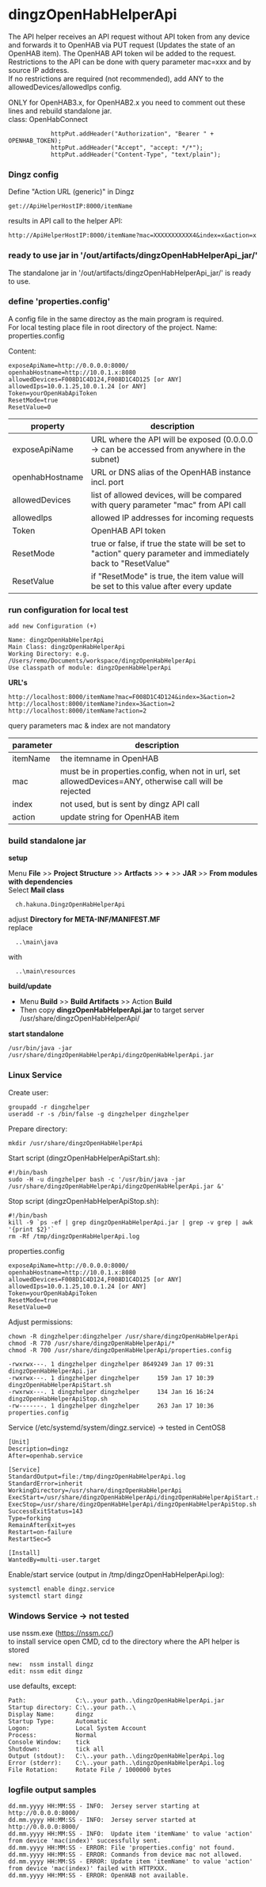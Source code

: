 # dingzOpenHabHelperApi   
The API helper receives an API request without API token from any device and forwards it to OpenHAB via PUT request (Updates the state of an OpenHAB item). The OpenHAB API token wil be added to the request.  
Restrictions to the API can be done with query parameter mac=xxx and by source IP address.  
If no restrictions are required (not recommended), add ANY to the allowedDevices/allowedIps config.  
  
ONLY for OpenHAB3.x, for OpenHAB2.x you need to comment out these lines and rebuild standalone jar.    
class: OpenHabConnect
```
            httpPut.addHeader("Authorization", "Bearer " + OPENHAB_TOKEN);
            httpPut.addHeader("Accept", "accept: */*");
            httpPut.addHeader("Content-Type", "text/plain");
 ```
  
### Dingz config  
Define "Action URL (generic)" in Dingz  
```
get://ApiHelperHostIP:8000/itemName
```
results in API call to the helper API:
```
http://ApiHelperHostIP:8000/itemName?mac=XXXXXXXXXXX4&index=x&action=x  
```

### ready to use jar in '/out/artifacts/dingzOpenHabHelperApi_jar/'
The standalone jar in '/out/artifacts/dingzOpenHabHelperApi_jar/' is ready to use.  

### define 'properties.config'
A config file in the same directoy as the main program is required.  
For local testing place file in root directory of the project.
Name: properties.config  
  
Content:
```
exposeApiName=http://0.0.0.0:8000/
openhabHostname=http://10.0.1.x:8080
allowedDevices=F008D1C4D124,F008D1C4D125 [or ANY]
allowedIps=10.0.1.25,10.0.1.24 [or ANY]
Token=yourOpenHabApiToken
ResetMode=true
ResetValue=0
```
property | description |
--- | --- |
exposeApiName | URL where the API will be exposed (0.0.0.0 -> can be accessed from anywhere in the subnet) |
openhabHostname | URL or DNS alias of the OpenHAB instance incl. port |
allowedDevices | list of allowed devices, will be compared with query parameter "mac" from API call |
allowedIps | allowed IP addresses for incoming requests |
Token | OpenHAB API token |
ResetMode | true or false, if true the state will be set to "action" query parameter and immediately back to "ResetValue" |
ResetValue | if "ResetMode" is true, the item value will be set to this value after every update |

### run configuration for local test
```
add new Configuration (+)

Name: dingzOpenHabHelperApi
Main Class: dingzOpenHabHelperApi
Working Directory: e.g. /Users/remo/Documents/workspace/dingzOpenHabHelperApi
Use classpath of module: dingzOpenHabHelperApi
```

**URL's**
```
http://localhost:8000/itemName?mac=F008D1C4D124&index=3&action=2  
http://localhost:8000/itemName?index=3&action=2  
http://localhost:8000/itemName?action=2  
```
query parameters mac & index are not mandatory  

parameter | description |
--- | --- |
itemName | the itemname in OpenHAB |
mac | must be in properties.config, when not in url, set allowedDevices=ANY, otherwise call will be rejected |
index | not used, but is sent by dingz API call |
action | update string for OpenHAB item |


### build standalone jar
**setup**

Menu **File** >> **Project Structure** >> **Artfacts** >> **+** >> **JAR** >> **From modules with dependencies**  
Select **Mail class**  
```
  ch.hakuna.DingzOpenHabHelperApi
```
adjust **Directory for META-INF/MANIFEST.MF**  
replace
```  
  ..\main\java
```
  with  
```
  ..\main\resources
```
  
**build/update**
- Menu **Build** >> **Build Artifacts** >> Action **Build**
- Then copy **dingzOpenHabHelperApi.jar** to target server /usr/share/dingzOpenHabHelperApi/
  
**start standalone**  
``` 
/usr/bin/java -jar /usr/share/dingzOpenHabHelperApi/dingzOpenHabHelperApi.jar
```
  
### Linux Service  
Create user:
```
groupadd -r dingzhelper  
useradd -r -s /bin/false -g dingzhelper dingzhelper
```
Prepare directory:
```
mkdir /usr/share/dingzOpenHabHelperApi
```
Start script (dingzOpenHabHelperApiStart.sh):
```
#!/bin/bash
sudo -H -u dingzhelper bash -c '/usr/bin/java -jar /usr/share/dingzOpenHabHelperApi/dingzOpenHabHelperApi.jar &'
```
Stop script (dingzOpenHabHelperApiStop.sh):
```
#!/bin/bash
kill -9 `ps -ef | grep dingzOpenHabHelperApi.jar | grep -v grep | awk '{print $2}'`
rm -Rf /tmp/dingzOpenHabHelperApi.log
```
properties.config
```
exposeApiName=http://0.0.0.0:8000/
openhabHostname=http://10.0.1.x:8080
allowedDevices=F008D1C4D124,F008D1C4D125 [or ANY]
allowedIps=10.0.1.25,10.0.1.24 [or ANY]
Token=yourOpenHabApiToken
ResetMode=true
ResetValue=0
```
Adjust permissions:
```
chown -R dingzhelper:dingzhelper /usr/share/dingzOpenHabHelperApi
chmod -R 770 /usr/share/dingzOpenHabHelperApi/*
chmod -R 700 /usr/share/dingzOpenHabHelperApi/properties.config  

-rwxrwx---. 1 dingzhelper dingzhelper 8649249 Jan 17 09:31 dingzOpenHabHelperApi.jar
-rwxrwx---. 1 dingzhelper dingzhelper     159 Jan 17 10:39 dingzOpenHabHelperApiStart.sh
-rwxrwx---. 1 dingzhelper dingzhelper     134 Jan 16 16:24 dingzOpenHabHelperApiStop.sh
-rw-------. 1 dingzhelper dingzhelper     263 Jan 17 10:36 properties.config
```
  
Service (/etc/systemd/system/dingz.service) -> tested in CentOS8
```
[Unit]
Description=dingz
After=openhab.service

[Service]
StandardOutput=file:/tmp/dingzOpenHabHelperApi.log
StandardError=inherit
WorkingDirectory=/usr/share/dingzOpenHabHelperApi
ExecStart=/usr/share/dingzOpenHabHelperApi/dingzOpenHabHelperApiStart.sh
ExecStop=/usr/share/dingzOpenHabHelperApi/dingzOpenHabHelperApiStop.sh
SuccessExitStatus=143
Type=forking
RemainAfterExit=yes
Restart=on-failure
RestartSec=5

[Install]
WantedBy=multi-user.target
```
Enable/start service (output in /tmp/dingzOpenHabHelperApi.log):
```
systemctl enable dingz.service
systemctl start dingz
```

### Windows Service -> not tested
use nssm.exe (https://nssm.cc/)  
to install service open CMD, cd to the directory where the API helper is stored  
```
new:  nssm install dingz
edit: nssm edit dingz  
```
use defaults, except:
```
Path:              C:\..your path..\dingzOpenHabHelperApi.jar
Startup directory: C:\..your path..\
Display Name:      dingz
Startup Type:      Automatic
Logon:             Local System Account
Process:           Normal
Console Window:    tick
Shutdown:          tick all
Output (stdout):   C:\..your path..\dingzOpenHabHelperApi.log
Error (stderr):    C:\..your path..\dingzOpenHabHelperApi.log
File Rotation:     Rotate File / 1000000 bytes
```

### logfile output samples
```
dd.mm.yyyy HH:MM:SS - INFO:  Jersey server starting at http://0.0.0.0:8000/
dd.mm.yyyy HH:MM:SS - INFO:  Jersey server started at http://0.0.0.0:8000/
dd.mm.yyyy HH:MM:SS - INFO:  Update item 'itemName' to value 'action' from device 'mac(index)' successfully sent.
dd.mm.yyyy HH:MM:SS - ERROR: File 'properties.config' not found.
dd.mm.yyyy HH:MM:SS - ERROR: Commands from device mac not allowed.
dd.mm.yyyy HH:MM:SS - ERROR: Update item 'itemName' to value 'action' from device 'mac(index)' failed with HTTPXXX.
dd.mm.yyyy HH:MM:SS - ERROR: OpenHAB not available.
```
